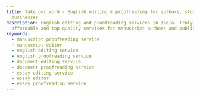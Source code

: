 ```yaml
---
title: Take our word - English editing & proofreading for authors, students and
  businesses
description: English editing and proofreading services in India. Truly
  affordable and top-quality services for manuscript authors and publishers.
keywords:
  - manuscript proofreading service
  - manuscript editor
  - english editing service
  - english proofreading service
  - document editing service
  - document proofreading service
  - essay editing service
  - essay editor
  - essay proofreading service
---
```

